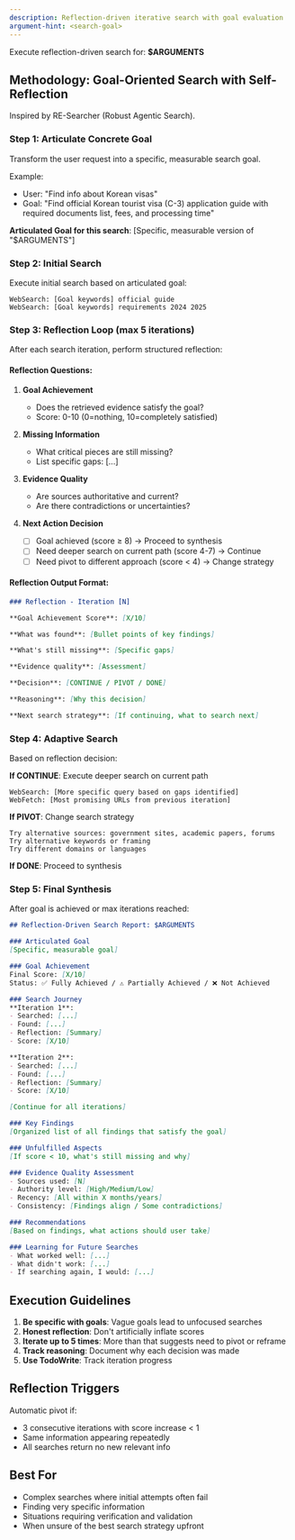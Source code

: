 ```yaml
---
description: Reflection-driven iterative search with goal evaluation
argument-hint: <search-goal>
---
```


Execute reflection-driven search for: **$ARGUMENTS**

## Methodology: Goal-Oriented Search with Self-Reflection

Inspired by RE-Searcher (Robust Agentic Search).

### Step 1: Articulate Concrete Goal
Transform the user request into a specific, measurable search goal.

Example:
- User: "Find info about Korean visas"
- Goal: "Find official Korean tourist visa (C-3) application guide with required documents list, fees, and processing time"

**Articulated Goal for this search**: [Specific, measurable version of "$ARGUMENTS"]

### Step 2: Initial Search
Execute initial search based on articulated goal:
```
WebSearch: [Goal keywords] official guide
WebSearch: [Goal keywords] requirements 2024 2025
```

### Step 3: Reflection Loop (max 5 iterations)

After each search iteration, perform structured reflection:

#### Reflection Questions:
1. **Goal Achievement**
   - Does the retrieved evidence satisfy the goal?
   - Score: 0-10 (0=nothing, 10=completely satisfied)

2. **Missing Information**
   - What critical pieces are still missing?
   - List specific gaps: [...]

3. **Evidence Quality**
   - Are sources authoritative and current?
   - Are there contradictions or uncertainties?

4. **Next Action Decision**
   - [ ] Goal achieved (score ≥ 8) → Proceed to synthesis
   - [ ] Need deeper search on current path (score 4-7) → Continue
   - [ ] Need pivot to different approach (score < 4) → Change strategy

#### Reflection Output Format:
```markdown
### Reflection - Iteration [N]

**Goal Achievement Score**: [X/10]

**What was found**: [Bullet points of key findings]

**What's still missing**: [Specific gaps]

**Evidence quality**: [Assessment]

**Decision**: [CONTINUE / PIVOT / DONE]

**Reasoning**: [Why this decision]

**Next search strategy**: [If continuing, what to search next]
```

### Step 4: Adaptive Search
Based on reflection decision:

**If CONTINUE**: Execute deeper search on current path
```
WebSearch: [More specific query based on gaps identified]
WebFetch: [Most promising URLs from previous iteration]
```

**If PIVOT**: Change search strategy
```
Try alternative sources: government sites, academic papers, forums
Try alternative keywords or framing
Try different domains or languages
```

**If DONE**: Proceed to synthesis

### Step 5: Final Synthesis
After goal is achieved or max iterations reached:

```markdown
## Reflection-Driven Search Report: $ARGUMENTS

### Articulated Goal
[Specific, measurable goal]

### Goal Achievement
Final Score: [X/10]
Status: ✅ Fully Achieved / ⚠️ Partially Achieved / ❌ Not Achieved

### Search Journey
**Iteration 1**:
- Searched: [...]
- Found: [...]
- Reflection: [Summary]
- Score: [X/10]

**Iteration 2**:
- Searched: [...]
- Found: [...]
- Reflection: [Summary]
- Score: [X/10]

[Continue for all iterations]

### Key Findings
[Organized list of all findings that satisfy the goal]

### Unfulfilled Aspects
[If score < 10, what's still missing and why]

### Evidence Quality Assessment
- Sources used: [N] 
- Authority level: [High/Medium/Low]
- Recency: [All within X months/years]
- Consistency: [Findings align / Some contradictions]

### Recommendations
[Based on findings, what actions should user take]

### Learning for Future Searches
- What worked well: [...]
- What didn't work: [...]
- If searching again, I would: [...]
```

## Execution Guidelines
1. **Be specific with goals**: Vague goals lead to unfocused searches
2. **Honest reflection**: Don't artificially inflate scores
3. **Iterate up to 5 times**: More than that suggests need to pivot or reframe
4. **Track reasoning**: Document why each decision was made
5. **Use TodoWrite**: Track iteration progress

## Reflection Triggers
Automatic pivot if:
- 3 consecutive iterations with score increase < 1
- Same information appearing repeatedly
- All searches return no new relevant info

## Best For
- Complex searches where initial attempts often fail
- Finding very specific information
- Situations requiring verification and validation
- When unsure of the best search strategy upfront
